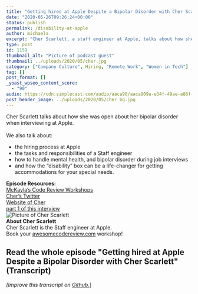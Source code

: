 ```yaml
---
title: "Getting hired at Apple Despite a Bipolar Disorder with Cher Scarlett"
date: "2020-05-26T09:26:24+00:00"
status: publish
permalink: /disability-at-apple
author: michaela
excerpt: "Cher Scarlett, a staff engineer at Apple, talks about how she got hired despite her biploar disorder,  disability and mental health issues."
type: post
id: 1159
thumbnail_alt: "Picture of podcast guest"
thumbnail: ../uploads/2020/05/cher.jpg
category: ["Company Culture", Hiring, "Remote Work", "Women in Tech"]
tag: []
post_format: []
_yoast_wpseo_content_score:
  - "90"
audio: https://cdn.simplecast.com/audio/aaca90/aaca909a-e34f-49ae-a86f-f59e4fa807f0/3560504a-0f4b-4628-8933-1f4ed66c891b/cher-part-2-ready_tc.mp3
post_header_image: ../uploads/2020/05/cher_bg.jpg
---
```


<div class="episode-about">
Cher Scarlett talks about how she was open about her bipolar disorder when interviewing at Apple.
<br/> <br/>We also talk about:
<ul>
<li> the hiring process at Apple</li>
<li> the tasks and responsibilities of a Staff engineer</li>
<li> how to handle mental health, and bipolar disorder during job interviews</li>
<li> and how the “disability” box can be a life-changer for getting accommodations for your special needs.</li>
</ul>
</div>
<div class=" episode-links">
<b>Episode Resources:</b><br/>
<a href="https://www.michaelagreiler.com/workshops/">McKayla’s Code Review Workshops</a><br/>
<a href="https://twitter.com/CHERdotdev">Cher’s Twitter</a><br/>
<a href="https://cher.dev/">Website of Cher</a><br/>
<a href="https://www.software-engineering-unlocked.com/from-hardship-to-apple/">part 1 of this interview</a><br/>
</div>

<div class="row pt-2 align-items-center">
<div class="col-4 guest-picture">
<img src="../uploads/2020/05/cher.jpg" alt="Picture of Cher Scarlett "/>
</div>
<div class="col-8 guest-about">
<b>About Cher Scarlett</b><br/>
Cher Scarlett is the Staff engineer at Apple.
</div>
</div>

<div class="sponsorship">
Book your <a href="https://www.michaelagreiler.com/workshops">awesomecodereview.com</a> workshop!
</div>

## Read the whole episode "Getting hired at Apple Despite a Bipolar Disorder with Cher Scarlett" (Transcript)

_\[Improve this transcript on [Github](https://github.com/mgreiler/se-unlocked/tree/master/Transcripts)_[.](https://github.com/mgreiler/se-unlocked/tree/master/Transcripts)\]
